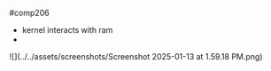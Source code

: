 #comp206 
- kernel interacts with ram
- 
![](../../assets/screenshots/Screenshot 2025-01-13 at 1.59.18 PM.png)
